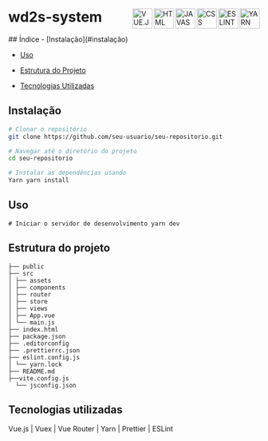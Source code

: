 <div>
<img align="right" alt="YARN" title="Yarn" width="40px" src="https://cdn.jsdelivr.net/gh/devicons/devicon@latest/icons/yarn/yarn-original.svg" />
<img align="right" alt="ESLINT" title="Eslint" width="40px" src="https://cdn.jsdelivr.net/gh/devicons/devicon@latest/icons/eslint/eslint-original.svg" />
<img align="right" alt="CSS" title="Css" width="40px" src="https://cdn.jsdelivr.net/gh/devicons/devicon@latest/icons/css3/css3-original-wordmark.svg" />
<img align="right" alt="JAVASCRIPT" title="JavaScript" width="40px" src="https://cdn.jsdelivr.net/gh/devicons/devicon@latest/icons/javascript/javascript-original.svg" />
<img align="right" alt="HTML" title="Html" width="40px" src="https://cdn.jsdelivr.net/gh/devicons/devicon@latest/icons/html5/html5-original.svg" />
<img align="right" alt="VUE.JS" title="Vue.js" width="40px" src="https://cdn.jsdelivr.net/gh/devicons/devicon@latest/icons/vuejs/vuejs-original.svg" />
<h1>wd2s-system</h1>
</div>
## Índice 
- [Instalação](#instalação) 

- [Uso](#uso)
  
- [Estrutura do Projeto](#estrutura-do-projeto)
  
- [Tecnologias Utilizadas](#tecnologias-utilizadas) 


## Instalação 
```bash 
# Clonar o repositório
git clone https://github.com/seu-usuario/seu-repositorio.git

# Navegar até o diretório do projeto
cd seu-repositorio

# Instalar as dependências usando
Yarn yarn install
``` 

## Uso 

``` 
# Iniciar o servidor de desenvolvimento yarn dev
``` 

## Estrutura do projeto 
```
├── public
├── src
│ ├── assets
│ ├── components
│ ├── router
│ ├── store
│ ├── views
│ ├── App.vue
│ └── main.js
├── index.html
├── package.json
├── .editorconfig
├── .prettierrc.json
├── eslint.config.js
│ └── yarn.lock
├── README.md
├──vite.config.js
  └── jsconfig.json
``` 

## Tecnologias utilizadas

Vue.js | Vuex | Vue Router | Yarn | Prettier | ESLint
